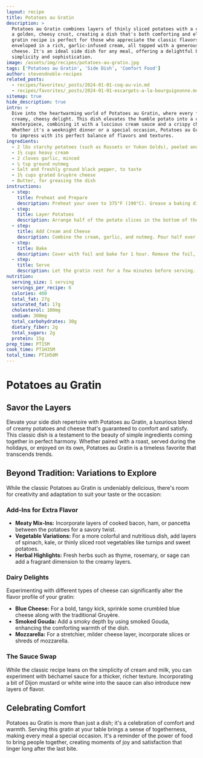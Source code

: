 ```yaml
---
layout: recipe
title: Potatoes au Gratin
description: >
  Potatoes au Gratin combines layers of thinly sliced potatoes with a creamy sauce and
  a golden, cheesy crust, creating a dish that's both comforting and elegant. This
  gratin recipe is perfect for those who appreciate the classic flavors of soft potatoes
  enveloped in a rich, garlic-infused cream, all topped with a generous layer of melted
  cheese. It's an ideal side dish for any meal, offering a delightful blend of
  simplicity and sophistication.
image: /assets/img/recipes/potatoes-au-gratin.jpg
tags: ['Potatoes au Gratin', 'Side Dish', 'Comfort Food']
author: stevendnoble-recipes
related_posts:
  - recipes/favorites/_posts/2024-01-01-coq-au-vin.md
  - recipes/favorites/_posts/2024-01-01-escargots-a-la-bourguignonne.md
sitemap: true
hide_description: true
intro: >
  Dive into the heartwarming world of Potatoes au Gratin, where every forkful is a
  creamy, cheesy delight. This dish elevates the humble potato into a culinary
  masterpiece, combining it with a luscious cream sauce and a crispy cheese topping.
  Whether it's a weeknight dinner or a special occasion, Potatoes au Gratin is sure
  to impress with its perfect balance of flavors and textures.
ingredients:
  - 2 lbs starchy potatoes (such as Russets or Yukon Golds), peeled and thinly sliced
  - 1½ cups heavy cream
  - 2 cloves garlic, minced
  - ¼ tsp ground nutmeg
  - Salt and freshly ground black pepper, to taste
  - 1½ cups grated Gruyère cheese
  - Butter, for greasing the dish
instructions:
  - step:
    title: Preheat and Prepare
    description: Preheat your oven to 375°F (190°C). Grease a baking dish with butter.
  - step:
    title: Layer Potatoes
    description: Arrange half of the potato slices in the bottom of the dish, slightly overlapping. Season with salt and pepper.
  - step:
    title: Add Cream and Cheese
    description: Combine the cream, garlic, and nutmeg. Pour half over the potatoes and sprinkle with half of the cheese. Repeat layers.
  - step:
    title: Bake
    description: Cover with foil and bake for 1 hour. Remove the foil, increase the oven temperature to 425°F (220°C), and bake for an additional 15-20 minutes or until the top is golden and bubbly.
  - step:
    title: Serve
    description: Let the gratin rest for a few minutes before serving. Enjoy the creamy, cheesy goodness!
nutrition:
  serving_size: 1 serving
  servings_per_recipe: 6
  calories: 400
  total_fat: 27g
  saturated_fat: 17g
  cholesterol: 100mg
  sodium: 300mg
  total_carbohydrates: 30g
  dietary_fiber: 2g
  total_sugars: 2g
  protein: 15g
prep_time: PT15M
cook_time: PT1H35M
total_time: PT1H50M
---
```


# Potatoes au Gratin

## Savor the Layers

Elevate your side dish repertoire with Potatoes au Gratin, a luxurious blend of creamy potatoes and cheese that's guaranteed to comfort and satisfy. This classic dish is a testament to the beauty of simple ingredients coming together in perfect harmony. Whether paired with a roast, served during the holidays, or enjoyed on its own, Potatoes au Gratin is a timeless favorite that transcends trends.

## Beyond Tradition: Variations to Explore

While the classic Potatoes au Gratin is undeniably delicious, there's room for creativity and adaptation to suit your taste or the occasion:

### Add-Ins for Extra Flavor

* **Meaty Mix-Ins:** Incorporate layers of cooked bacon, ham, or pancetta between the potatoes for a savory twist.
* **Vegetable Variations:** For a more colorful and nutritious dish, add layers of spinach, kale, or thinly sliced root vegetables like turnips and sweet potatoes.
* **Herbal Highlights:** Fresh herbs such as thyme, rosemary, or sage can add a fragrant dimension to the creamy layers.

### Dairy Delights

Experimenting with different types of cheese can significantly alter the flavor profile of your gratin:

* **Blue Cheese:** For a bold, tangy kick, sprinkle some crumbled blue cheese along with the traditional Gruyère.
* **Smoked Gouda:** Add a smoky depth by using smoked Gouda, enhancing the comforting warmth of the dish.
* **Mozzarella:** For a stretchier, milder cheese layer, incorporate slices or shreds of mozzarella.

### The Sauce Swap

While the classic recipe leans on the simplicity of cream and milk, you can experiment with béchamel sauce for a thicker, richer texture. Incorporating a bit of Dijon mustard or white wine into the sauce can also introduce new layers of flavor.

## Celebrating Comfort

Potatoes au Gratin is more than just a dish; it's a celebration of comfort and warmth. Serving this gratin at your table brings a sense of togetherness, making every meal a special occasion. It's a reminder of the power of food to bring people together, creating moments of joy and satisfaction that linger long after the last bite.
